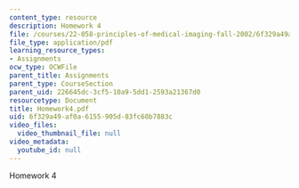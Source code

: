 ```yaml
---
content_type: resource
description: Homework 4
file: /courses/22-058-principles-of-medical-imaging-fall-2002/6f329a49af0a6155905d83fc60b7883c_Homework4.pdf
file_type: application/pdf
learning_resource_types:
- Assignments
ocw_type: OCWFile
parent_title: Assignments
parent_type: CourseSection
parent_uid: 226645dc-3cf5-10a9-5dd1-2593a21367d0
resourcetype: Document
title: Homework4.pdf
uid: 6f329a49-af0a-6155-905d-83fc60b7883c
video_files:
  video_thumbnail_file: null
video_metadata:
  youtube_id: null
---
```

Homework 4


